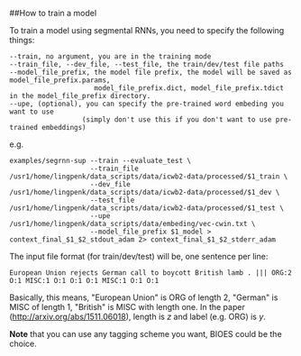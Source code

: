 ##How to train a model

To train a model using segmental RNNs, you need to specify the following things:

```
--train, no argument, you are in the training mode
--train_file, --dev_file, --test_file, the train/dev/test file paths
--model_file_prefix, the model file prefix, the model will be saved as model_file_prefix.params, 
                     model_file_prefix.dict, model_file_prefix.tdict in the model_file_prefix directory.
--upe, (optional), you can specify the pre-trained word embeding you want to use 
                  (simply don't use this if you don't want to use pre-trained embeddings)
```

e.g.

```
examples/segrnn-sup --train --evaluate_test \
                    --train_file /usr1/home/lingpenk/data_scripts/data/icwb2-data/processed/$1_train \
                    --dev_file /usr1/home/lingpenk/data_scripts/data/icwb2-data/processed/$1_dev \
                    --test_file /usr1/home/lingpenk/data_scripts/data/icwb2-data/processed/$1_test \
                    --upe /usr1/home/lingpenk/data_scripts/data/embeding/vec-cwin.txt \
                    --model_file_prefix $1_model > context_final_$1_$2_stdout_adam 2> context_final_$1_$2_stderr_adam
```

The input file format (for train/dev/test) will be, one sentence per line:

```
European Union rejects German call to boycott British lamb . ||| ORG:2 O:1 MISC:1 O:1 O:1 O:1 MISC:1 O:1 O:1
```

Basically, this means, "European Union" is ORG of length 2, "German" is MISC of length 1, "British" is MISC with length one.
In the paper (http://arxiv.org/abs/1511.06018), length is $z$ and label (e.g. ORG) is $y$.

<b>Note</b> that you can use any tagging scheme you want, BIOES could be the choice.
